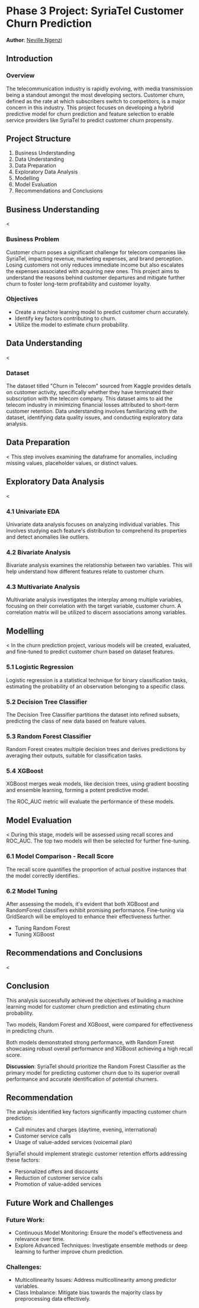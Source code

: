 # Phase 3 Project: SyriaTel Customer Churn Prediction

**Author**: [Neville Ngenzi](https://github.com/NgenziNevilleMativo)

## Introduction

### Overview
The telecommunication industry is rapidly evolving, with media transmission being a standout amongst the most developing sectors. Customer churn, defined as the rate at which subscribers switch to competitors, is a major concern in this industry. This project focuses on developing a hybrid predictive model for churn prediction and feature selection to enable service providers like SyriaTel to predict customer churn propensity.

## Project Structure

1. Business Understanding
2. Data Understanding
3. Data Preparation
4. Exploratory Data Analysis
5. Modelling
6. Model Evaluation
7. Recommendations and Conclusions

## Business Understanding

<
### Business Problem
Customer churn poses a significant challenge for telecom companies like SyriaTel, impacting revenue, marketing expenses, and brand perception. Losing customers not only reduces immediate income but also escalates the expenses associated with acquiring new ones. This project aims to understand the reasons behind customer departures and mitigate further churn to foster long-term profitability and customer loyalty.

### Objectives
- Create a machine learning model to predict customer churn accurately.
- Identify key factors contributing to churn.
- Utilize the model to estimate churn probability.
>

## Data Understanding

<
### Dataset
The dataset titled "Churn in Telecom" sourced from Kaggle provides details on customer activity, specifically whether they have terminated their subscription with the telecom company. This dataset aims to aid the telecom industry in minimizing financial losses attributed to short-term customer retention. Data understanding involves familiarizing with the dataset, identifying data quality issues, and conducting exploratory data analysis.
>

## Data Preparation

<
This step involves examining the dataframe for anomalies, including missing values, placeholder values, or distinct values.

>

## Exploratory Data Analysis

<
### 4.1 Univariate EDA

Univariate data analysis focuses on analyzing individual variables. This involves studying each feature's distribution to comprehend its properties and detect anomalies like outliers.

### 4.2 Bivariate Analysis

Bivariate analysis examines the relationship between two variables. This will help understand how different features relate to customer churn.

### 4.3 Multivariate Analysis

Multivariate analysis investigates the interplay among multiple variables, focusing on their correlation with the target variable, customer churn. A correlation matrix will be utilized to discern associations among variables.
>

## Modelling

<
In the churn prediction project, various models will be created, evaluated, and fine-tuned to predict customer churn based on dataset features.

### 5.1 Logistic Regression

Logistic regression is a statistical technique for binary classification tasks, estimating the probability of an observation belonging to a specific class.

### 5.2 Decision Tree Classifier

The Decision Tree Classifier partitions the dataset into refined subsets, predicting the class of new data based on feature values.

### 5.3 Random Forest Classifier

Random Forest creates multiple decision trees and derives predictions by averaging their outputs, suitable for classification tasks.

### 5.4 XGBoost

XGBoost merges weak models, like decision trees, using gradient boosting and ensemble learning, forming a potent predictive model.

The ROC_AUC metric will evaluate the performance of these models.
>

## Model Evaluation

<
During this stage, models will be assessed using recall scores and ROC_AUC. The top two models will then be selected for further fine-tuning.

### 6.1 Model Comparison - Recall Score

The recall score quantifies the proportion of actual positive instances that the model correctly identifies.

### 6.2 Model Tuning

After assessing the models, it's evident that both XGBoost and RandomForest classifiers exhibit promising performance. Fine-tuning via GridSearch will be employed to enhance their effectiveness further.

- Tuning Random Forest
- Tuning XGBoost
>

## Recommendations and Conclusions
<
## Conclusion

This analysis successfully achieved the objectives of building a machine learning model for customer churn prediction and estimating churn probability. 

Two models, Random Forest and XGBoost, were compared for effectiveness in predicting churn. 

Both models demonstrated strong performance, with Random Forest showcasing robust overall performance and XGBoost achieving a high recall score.

**Discussion**: SyriaTel should prioritize the Random Forest Classifier as the primary model for predicting customer churn due to its superior overall performance and accurate identification of potential churners.

## Recommendation

The analysis identified key factors significantly impacting customer churn prediction:

- Call minutes and charges (daytime, evening, international)
- Customer service calls
- Usage of value-added services (voicemail plan)

SyriaTel should implement strategic customer retention efforts addressing these factors:

- Personalized offers and discounts
- Reduction of customer service calls
- Promotion of value-added services

## Future Work and Challenges

### Future Work:

- Continuous Model Monitoring: Ensure the model's effectiveness and relevance over time.
- Explore Advanced Techniques: Investigate ensemble methods or deep learning to further improve churn prediction.

### Challenges:

- Multicollinearity Issues: Address multicollinearity among predictor variables.
- Class Imbalance: Mitigate bias towards the majority class by preprocessing data effectively.
>